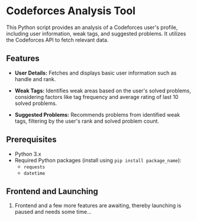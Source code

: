 # Codeforces Analysis Tool

This Python script provides an analysis of a Codeforces user's profile, including user information, weak tags, and suggested problems. It utilizes the Codeforces API to fetch relevant data.

## Features

- **User Details:** Fetches and displays basic user information such as handle and rank.

- **Weak Tags:** Identifies weak areas based on the user's solved problems, considering factors like tag frequency and average rating of last 10 solved problems.

- **Suggested Problems:** Recommends problems from identified weak tags, filtering by the user's rank and solved problem count.

## Prerequisites

- Python 3.x
- Required Python packages (install using `pip install package_name`):
  - `requests`
  - `datetime`

## Frontend and Launching

1. Frontend and a few more features are awaiting, thereby launching is paused and needs some time...
